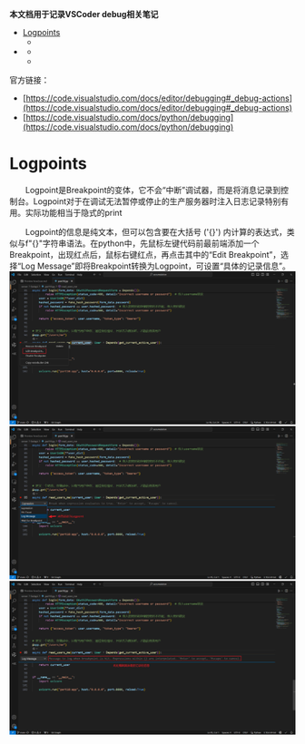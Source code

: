 **本文档用于记录VSCoder debug相关笔记**


- [Logpoints](#Logpoints)
  - [](#)
- []()
  - [](#InternLM2)
  - [](#)

官方链接：
 - [https://code.visualstudio.com/docs/editor/debugging#_debug-actions](https://code.visualstudio.com/docs/editor/debugging#_debug-actions)
 - [https://code.visualstudio.com/docs/python/debugging](https://code.visualstudio.com/docs/python/debugging)

# Logpoints
&emsp;&emsp;Logpoint是Breakpoint的变体，它不会“中断”调试器，而是将消息记录到控制台。Logpoint对于在调试无法暂停或停止的生产服务器时注入日志记录特别有用。实际功能相当于隐式的print

&emsp;&emsp;Logpoint的信息是纯文本，但可以包含要在大括号 ('{}') 内计算的表达式，类似与f"{}"字符串语法。在python中，先鼠标左键代码前最前端添加一个Breakpoint，出现红点后，鼠标右键红点，再点击其中的“Edit Breakpoint”，选择“Log Message”即将Breakpoint转换为Logpoint，可设置“具体的记录信息”。
![debug1](images/debug1.png)
![debug2](images/debug2.png)
![debug3](images/debug3.png)
